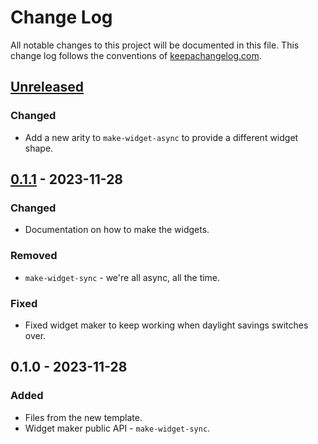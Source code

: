 # Change Log
All notable changes to this project will be documented in this file. This change log follows the conventions of [keepachangelog.com](http://keepachangelog.com/).

## [Unreleased]
### Changed
- Add a new arity to `make-widget-async` to provide a different widget shape.

## [0.1.1] - 2023-11-28
### Changed
- Documentation on how to make the widgets.

### Removed
- `make-widget-sync` - we're all async, all the time.

### Fixed
- Fixed widget maker to keep working when daylight savings switches over.

## 0.1.0 - 2023-11-28
### Added
- Files from the new template.
- Widget maker public API - `make-widget-sync`.

[Unreleased]: https://github.com/your-name/tp-105043-garcia-pizales/compare/0.1.1...HEAD
[0.1.1]: https://github.com/your-name/tp-105043-garcia-pizales/compare/0.1.0...0.1.1
